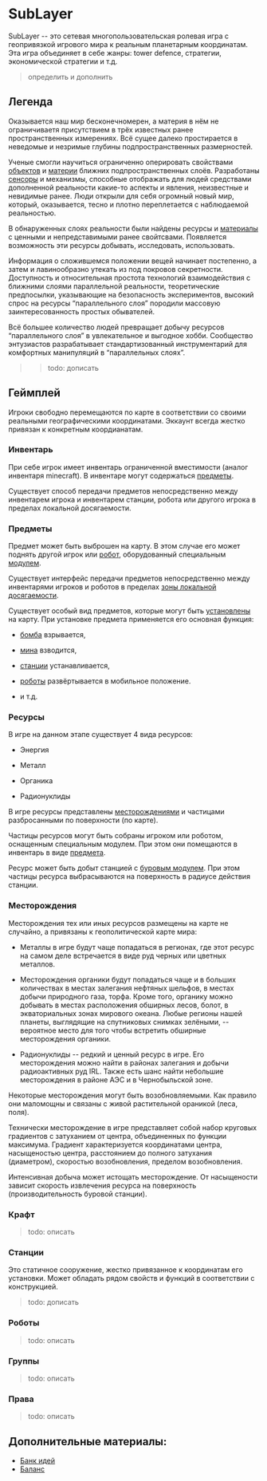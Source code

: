 # SubLayer
SubLayer -- это сетевая многопользовательская ролевая игра с геопривязкой игрового мира к реальным планетарным координатам.
Эта игра объединяет в себе жанры: tower defence, стратегии, экономической стратегии и т.д. 
>определить и дополнить


## Легенда

Оказывается наш мир бесконечномерен, а материя в нём не ограничиваетя присутствием в трёх известных ранее пространственных измерениях. 
Всё сущее далеко простирается в неведомые и незримые глубины подпространственных размерностей.

Ученые смогли научиться ограниченно оперировать свойствами [объектов](#items) и [материи](#material) ближних подпространственных слоёв. 
Разработаны [сенсоры](#sensor) и механизмы, способные отображать для людей средствами дополненной реальности какие-то аспекты и явления, 
неизвестные и невидимые ранее. Люди открыли для себя огромный новый мир, который, оказывается, тесно и плотно переплетается с наблюдаемой реальностью.

В обнаруженных слоях реальности были найдены ресурсы и [материалы](#material) с ценными и непредставимыми ранее свойтсвами. 
Появляется возможность эти ресурсы добывать, исследовать, использовать.

Информация о сложившемся положении вещей начинает постепенно, а затем и лавинообразно утекать из под покровов секретности.
Доступность и относительная простота технологий взаимодействия с ближними слоями параллельной реальности, теоретические предпосылки, 
указывающие на безопасность экспериментов, высокий спрос на ресурсы “параллельного слоя” породили массовую заинтересованность простых обывателей. 

Всё большее количество людей превращает добычу ресурсов “параллельного слоя” в увлекательное и выгодное хобби. Сообщество энтузиастов разрабатывает 
стандартизованный инструментарий для комфортных манипуляций в “параллельных слоях”.

>> todo: дописать


## Геймплей

Игроки свободно перемещаются по карте в соответствии со своими реальными географическими координатами.
Эккаунт всегда жестко привязан к конкретным коордианатам.


### Инвентарь

При себе игрок имеет инвентарь ограниченной вместимости (аналог инвентаря minecraft). В инвентаре могут содержаться [предметы](#items).

Существует способ передачи предметов непосредственно между инвентарем игрока и инвентарем станции, робота или другого игрока в пределах локальной досягаемости.


### Предметы

Предмет может быть выброшен на карту. В этом случае его может поднять другой игрок или [робот](#bot), оборудованный специальным [модулем](#module).

Существует интерфейс передачи предметов непосредственно между инвентарями игроков и роботов в пределах [зоны локальной досягаемости](#operational-zone).

Существует особый вид предметов, которые могут быть [установлены](#deploy) на карту. При установке предмета применяется его основная функция:

- [бомба](#bomb) взрывается,

- [мина](#sensor-bomb) взводится,

- [станции](#station) устанавливается,

- [роботы](#bot) развёртывается в мобильное положение.

- и т.д.


### Ресурсы

В игре на данном этапе существует 4 вида ресурсов:

- Энергия

- Металл

- Органика

- Радионуклиды

В игре ресурсы представлены [месторождениями](#lode) и частицами разбросанными по поверхности (по карте).

Частицы ресурсов могут быть собраны игроком или роботом, оснащенным специальным модулем. При этом они помещаются в инвентарь в виде [предмета](#items).

Ресурс может быть добыт станцией с [буровым модулем](#derrick). При этом частицы ресурса выбрасываются на поверхность в радиусе действия станции.


### Месторождения

Месторождения тех или иных ресурсов размещены на карте не случайно, а привязаны к геополитической карте мира:

- Металлы в игре будут чаще попадаться в регионах, где этот ресурс на самом деле встречается в виде руд черных или цветных металлов.

- Месторождения органики будут попадаться чаще и в больших количествах в местах залегания нефтяных шельфов, в местах добычи природного газа, торфа.
Кроме того, органику можно добывать в местах расположения обширных лесов, болот, в экваториальных зонах мирового океана. Любые регионы нашей планеты,
выглядящие на спутниковых снимках зелёными, -- вероятное место для того чтобы встретить обширные месторождения органики.

- Радионуклиды -- редкий и ценный ресурс в игре. Его месторождения можно найти в районах залегания и добычи радиоактивных руд IRL. Также есть шанс
найти небольшие месторождения в районе АЭС и в Чернобыльской зоне.

Некоторые месторождения могут быть возобновляемыми. Как правило они маломощны и связаны с живой растительной ораникой (леса, поля).

Технически месторождение в игре представляет собой набор круговых градиентов с затуханием от центра, объединенных по функции максимума.
Градиент характеризуется координатами центра, насыщеностью центра, расстоянием до полного затухания (диаметром), скоростью возобновления, пределом возобновления.

Интенсивная добыча может истощать месторождение. От насыщености зависит скорость извлечения ресурса на поверхность (производительность буровой станции).


### Крафт

> todo: описать


### Станции

Это статичное сооружение, жестко привязанное к координатам его установки. Может обладать рядом свойств и функций в соответствии с конструкцией.

> todo: дописать


### Роботы

> todo: описать


### Группы

> todo: описать


### Права

> todo: описать


## Дополнительные материалы:
* [Банк идей](features)
* [Баланс](balancing)
